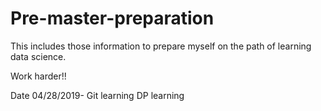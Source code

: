 # Pre-master-preparation
This includes those information to prepare myself on the path of learning data science.


Work harder!!

Date 04/28/2019-
  Git learning
  DP learning
